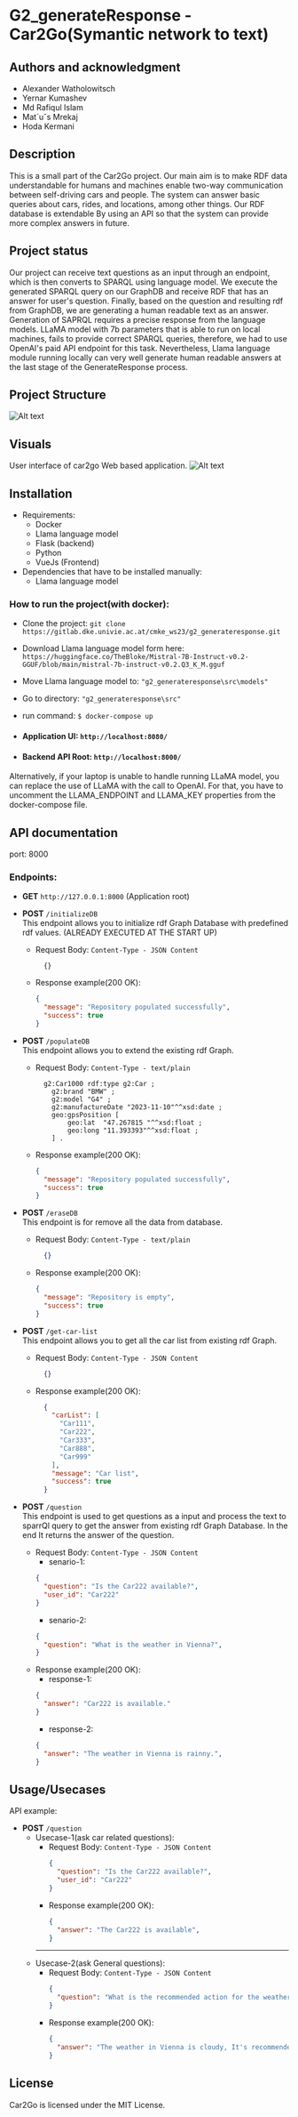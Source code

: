 # G2_generateResponse - Car2Go(Symantic network to text)

## Authors and acknowledgment
- Alexander Watholowitsch 
- Yernar Kumashev 
- Md Rafiqul Islam 
- Mat´uˇs Mrekaj 
- Hoda Kermani

## Description
This is a small part of the Car2Go project. Our main aim is to make RDF data understandable for humans and machines enable two-way communication between self-driving cars and people. The system can answer basic queries about cars, rides, and locations, among other things. Our RDF database is extendable By using an API so that the system can provide more complex answers in future. 

## Project status
Our project can receive text questions as an input through an endpoint, which is then converts to SPARQL using language model. We execute the generated SPARQL query on our GraphDB and receive RDF that has an answer for user's question. Finally, based on the question and resulting rdf from GraphDB, we are generating a human readable text as an answer.
Generation of SAPRQL requires a precise response from the language models. LLaMA model with 7b parameters that is able to run on local machines, fails to provide correct SPARQL queries, therefore, we had to use OpenAI's paid API endpoint for this task. Nevertheless, Llama language module running locally can very well generate human readable answers at the last stage of the GenerateResponse process.


## Project Structure
![Alt text](process.png)

## Visuals
User interface of car2go Web based application.
![Alt text](image.png)

## Installation
- Requirements: 
    - Docker
    - Llama language model
    - Flask (backend)
    - Python
    - VueJs (Frontend)
- Dependencies that have to be installed manually:
    - Llama language model 

### How to run the project(with docker):
- Clone the project: `git clone https://gitlab.dke.univie.ac.at/cmke_ws23/g2_generateresponse.git`
- Download Llama language model form here: `https://huggingface.co/TheBloke/Mistral-7B-Instruct-v0.2-GGUF/blob/main/mistral-7b-instruct-v0.2.Q3_K_M.gguf`
- Move Llama language model to: `"g2_generateresponse\src\models"`

- Go to directory: `"g2_generateresponse\src"`
- run command: `$ docker-compose up`
- #### Application UI: `http://localhost:8080/` 
- #### Backend API Root: `http://localhost:8000/` 

Alternatively, if your laptop is unable to handle running LLaMA model, you can replace the use of LLaMA with the call to OpenAI. For that, you have to uncomment the LLAMA_ENDPOINT and LLAMA_KEY properties from the docker-compose file. 


## API documentation
port: 8000
### Endpoints:
- **GET** `http://127.0.0.1:8000` (Application root)
- **POST** `/initializeDB` 
  <br/>This endpoint allows you to initialize rdf Graph Database with predefined rdf values. (ALREADY EXECUTED AT THE START UP)
  - Request Body:
    `Content-Type - JSON Content`
    ```text
      {}
    ``` 
  - Response example(200 OK): 
    ```json
    {
      "message": "Repository populated successfully",
      "success": true
    }
    ```
- **POST** `/populateDB` 
  <br/>This endpoint allows you to extend the existing rdf Graph.
  - Request Body:
    `Content-Type - text/plain`
    ```text
      g2:Car1000 rdf:type g2:Car ;
        g2:brand "BMW" ;
        g2:model "G4" ;
        g2:manufactureDate "2023-11-10"^^xsd:date ;
        geo:gpsPosition [
            geo:lat  "47.267815 "^^xsd:float ;
            geo:long "11.393393"^^xsd:float ;
        ] .
    ``` 
  - Response example(200 OK): 
    ```json
    {
      "message": "Repository populated successfully",
      "success": true
    }
    ```
- **POST** `/eraseDB` 
  <br/>This endpoint is for remove all the data from database.
  - Request Body:
    `Content-Type - text/plain`
    ```json
      {}
    ``` 
  - Response example(200 OK): 
    ```json
    {
      "message": "Repository is empty",
      "success": true
    }
    ```

- **POST** `/get-car-list` 
<br/>This endpoint allows you to get all the car list from existing rdf Graph.
  - Request Body:
  `Content-Type - JSON Content`
    ```json
      {}
    ``` 
  - Response example(200 OK): 
    ```json
      {
        "carList": [
          "Car111",
          "Car222",
          "Car333",
          "Car888",
          "Car999"
        ],
        "message": "Car list",
        "success": true
      }
    ```

- **POST** `/question` 
  <br/>This endpoint is used to get questions as a input and process the text to sparrQl query to get the answer from existing rdf Graph Database. In the end It returns the answer of the question.
  - Request Body:
    `Content-Type - JSON Content`
    - senario-1:
    ```json
    {
      "question": "Is the Car222 available?",
      "user_id": "Car222"
    }
    ```
    - senario-2:
    ```json
    {
      "question": "What is the weather in Vienna?",
    }
    ``` 
  - Response example(200 OK): 
    - response-1:
    ```json
    {
      "answer": "Car222 is available."
    }
    ```
    - response-2:
    ```json
    {
      "answer": "The weather in Vienna is rainny.",
    }
    ``` 


## Usage/Usecases
API example:
- **POST** `/question` 
  - Usecase-1(ask car related questions):
    - Request Body:
      `Content-Type - JSON Content`
      ```json
      {
        "question": "Is the Car222 available?",
        "user_id": "Car222"
      }
      ```
    - Response example(200 OK): 
      ```json
      {
        "answer": "The Car222 is available",
      }
      ```
    ---
  - Usecase-2(ask General questions):
    - Request Body:
      `Content-Type - JSON Content`
      ```json
      {
        "question": "What is the recommended action for the weather in Vienna?"
      }
      ```
    - Response example(200 OK): 
      ```json
      {
        "answer": "The weather in Vienna is cloudy, It's recommended to take an Umbrella.",
      }
      ```

## License
Car2Go is licensed under the MIT License.
